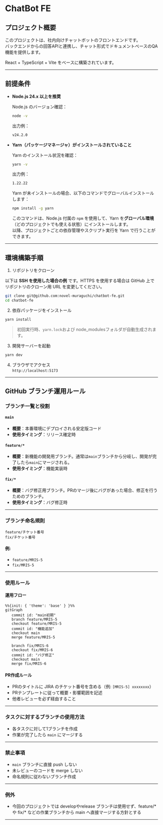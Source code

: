 # ChatBot FE

## プロジェクト概要

このプロジェクトは、社内向けチャットボットのフロントエンドです。  
バックエンドからの回答APIと連携し、チャット形式でドキュメントベースのQA機能を提供します。

React + TypeScript + Vite をベースに構築されています。

---

## 前提条件

- **Node.js 24.x 以上を推奨**

  Node.js のバージョン確認：

  ```bash
  node -v
  ```

  出力例：

  ```bash
  v24.2.0
  ```

- **Yarn（パッケージマネージャ）がインストールされていること**

  Yarn のインストール状況を確認：

  ```bash
  yarn -v
  ```

    出力例：

  ```bash
  1.22.22
  ```

  Yarn が未インストールの場合、以下のコマンドでグローバルインストールします：

  ```bash
  npm install -g yarn
  ```

  このコマンドは、Node.js 付属の `npm` を使用して、Yarn を**グローバル環境**（どのプロジェクトでも使える状態）にインストールします。  
  以降、プロジェクトごとの依存管理やスクリプト実行を Yarn で行うことができます。

---


## 環境構築手順

1. リポジトリをクローン

以下は **SSH を使用した場合の例** です。HTTPS を使用する場合は GitHub 上でリポジトリのクローン用 URL を変更してください。

```bash
git clone git@github.com:novel-muraguchi/chatbot-fe.git
cd chatbot-fe
```

2. 依存パッケージをインストール

```bash
yarn install
```

> 初回実行時、`yarn.lock`および node_modulesフォルダが自動生成されます。

3. 開発サーバーを起動

```bash
yarn dev
```

4. ブラウザでアクセス  
   `http://localhost:5173`

---


## GitHub ブランチ運用ルール

### ブランチ一覧と役割

#### `main`
- **概要**：本番環境にデプロイされる安定版コード
- **使用タイミング**：リリース確定時

#### `feature/*`
- **概要**：新機能の開発用ブランチ。通常は`main`ブランチから分岐し、開発が完了したら`main`にマージされる。
- **使用タイミング**：機能実装時

#### `fix/*`
- **概要**：バグ修正用ブランチ。PRのマージ後にバグがあった場合、修正を行うためのブランチ。
- **使用タイミング**：バグ修正時

---

### ブランチ命名規則

```
feature/チケット番号
fix/チケット番号
```

#### 例:
- `feature/MRIS-5`
- `fix/MRIS-5`

---

### 使用ルール

#### 運用フロー

```mermaid
%%{init: { 'theme': 'base' } }%%
gitGraph
   commit id: "main初期"
   branch feature/MRIS-5
   checkout feature/MRIS-5
   commit id: "機能追加"
   checkout main
   merge feature/MRIS-5

   branch fix/MRIS-6
   checkout fix/MRIS-6
   commit id: "バグ修正"
   checkout main
   merge fix/MRIS-6

```

#### PR作成ルール
- PRのタイトルに JIRA のチケット番号を含める（例: `[MRIS-5] xxxxxxxx`）
- PRテンプレートに従って概要・影響範囲を記述
- 他者レビューを必ず経由すること

---

### タスクに対するブランチの使用方法

- 各タスクに対して1ブランチを作成
- 作業が完了したら `main` にマージする

---

### 禁止事項

- `main` ブランチに直接 push しない
- 未レビューのコードを merge しない
- 命名規則に従わないブランチ作成

---

### 例外

- 今回のプロジェクトでは developやrelease ブランチは使用せず、feature/* や fix/* などの作業ブランチから main へ直接マージする方針とする

---

